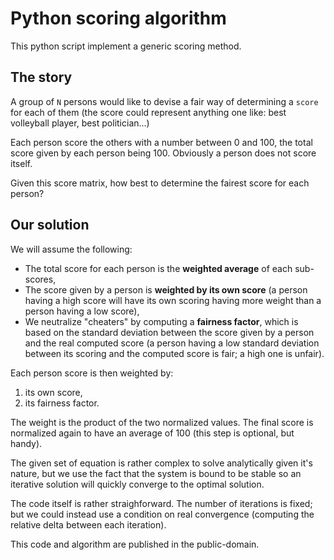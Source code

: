 
# Python scoring algorithm

This python script implement a generic scoring method.

## The story

A group of `N` persons would like to devise a fair way of determining a `score` for each of them
(the score could represent anything one like: best volleyball player, best politician...)

Each person score the others with a number between 0 and 100,
the total score given by each person being 100.
Obviously a person does not score itself.

Given this score matrix, how best to determine the fairest score for each person?

## Our solution

We will assume the following:
- The total score for each person is the **weighted average** of each sub-scores,
- The score given by a person is **weighted by its own score** (a person having a high score will have its own scoring having more weight than a person having a low score),
- We neutralize "cheaters" by computing a **fairness factor**, which is based on the standard deviation between the score given by a person and the real computed score
(a person having a low standard deviation between its scoring and the computed score is fair; a high one is unfair).

Each person score is then weighted by:
1. its own score,
2. its fairness factor.

The weight is the product of the two normalized values. The final score is normalized again to have an average of 100 (this step is optional, but handy).

The given set of equation is rather complex to solve analytically given it's nature,
but we use the fact that the system is bound to be stable so an iterative solution will
quickly converge to the optimal solution.

The code itself is rather straighforward. The number of iterations is fixed; but we could instead use a condition on real convergence (computing the relative delta between each iteration).

This code and algorithm are published in the public-domain.
